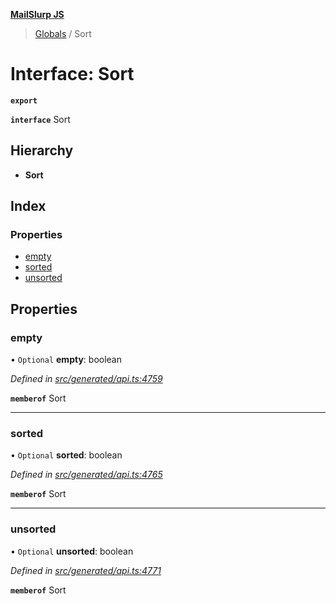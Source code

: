 **[MailSlurp JS](../README.md)**

> [Globals](../README.md) / Sort

# Interface: Sort

**`export`** 

**`interface`** Sort

## Hierarchy

* **Sort**

## Index

### Properties

* [empty](sort.md#empty)
* [sorted](sort.md#sorted)
* [unsorted](sort.md#unsorted)

## Properties

### empty

• `Optional` **empty**: boolean

*Defined in [src/generated/api.ts:4759](https://github.com/mailslurp/mailslurp-client/blob/5a4fc29/src/generated/api.ts#L4759)*

**`memberof`** Sort

___

### sorted

• `Optional` **sorted**: boolean

*Defined in [src/generated/api.ts:4765](https://github.com/mailslurp/mailslurp-client/blob/5a4fc29/src/generated/api.ts#L4765)*

**`memberof`** Sort

___

### unsorted

• `Optional` **unsorted**: boolean

*Defined in [src/generated/api.ts:4771](https://github.com/mailslurp/mailslurp-client/blob/5a4fc29/src/generated/api.ts#L4771)*

**`memberof`** Sort
